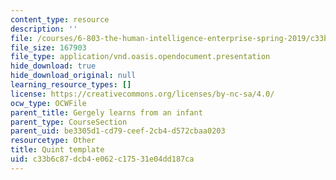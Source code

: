 ```yaml
---
content_type: resource
description: ''
file: /courses/6-803-the-human-intelligence-enterprise-spring-2019/c33b6c87dcb4e062c17531e04dd187ca_6.803_quint_template.odp
file_size: 167903
file_type: application/vnd.oasis.opendocument.presentation
hide_download: true
hide_download_original: null
learning_resource_types: []
license: https://creativecommons.org/licenses/by-nc-sa/4.0/
ocw_type: OCWFile
parent_title: Gergely learns from an infant
parent_type: CourseSection
parent_uid: be3305d1-cd79-ceef-2cb4-d572cbaa0203
resourcetype: Other
title: Quint template
uid: c33b6c87-dcb4-e062-c175-31e04dd187ca
---
```

